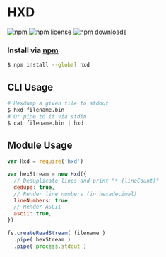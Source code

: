 # HXD
[![npm](https://img.shields.io/npm/v/hxd.svg?style=flat-square)](https://npmjs.com/package/hxd)
[![npm license](https://img.shields.io/npm/l/hxd.svg?style=flat-square)](https://npmjs.com/package/hxd)
[![npm downloads](https://img.shields.io/npm/dm/hxd.svg?style=flat-square)](https://npmjs.com/package/hxd)

### Install via [npm](https://npmjs.com)

```sh
$ npm install --global hxd
```

## CLI Usage

```sh
# Hexdump a given file to stdout
$ hxd filename.bin
# Or pipe to it via stdin
$ cat filename.bin | hxd
```

## Module Usage

```js
var Hxd = require('hxd')
```

```js
var hexStream = new Hxd({
  // Deduplicate lines and print "* {lineCount}"
  dedupe: true,
  // Render line numbers (in hexadecimal)
  lineNumbers: true,
  // Render ASCII
  ascii: true,
})

fs.createReadStream( filename )
  .pipe( hexStream )
  .pipe( process.stdout )
```
